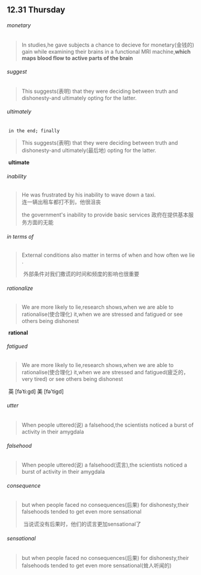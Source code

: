 ## 12.31	Thursday

###### monetary

> In studies,he gave subjects a chance to decieve for monetary(金钱的) gain while examining their brains in a functional MRI machine,**which maps blood flow to active parts of the brain**

###### suggest

> This suggests(表明) that they were deciding between truth and dishonesty-and ultimately opting for the latter.

###### ultimately

​	`in the end; finally`

>This suggests(表明) that they were deciding between truth and dishonesty-and ultimately(最后地) opting for the latter.

​	**ultimate**

###### inability

>He was frustrated by his inability to wave down a taxi.  
>	连一辆出租车都打不到，他很沮丧
>
>the government's inability to provide basic services
>	政府在提供基本服务方面的无能

###### in terms of

> External conditions also matter in terms of when and how often we lie .
>
> ​	外部条件对我们撒谎的时间和频度的影响也很重要

###### rationalize

> We are more likely to lie,research shows,when we are able to rationalise(使合理化) it,when we are stressed and fatigued or see others being dishonest

​	**rational**

###### fatigued

> We are more likely to lie,research shows,when we are able to rationalise(使合理化) it,when we are stressed and fatigued(疲乏的，very tired) or see others being dishonest

​	英 [fəˈti:gd]   美 [fə'tigd] 

###### utter

> When people uttered(说) a falsehood,the scientists noticed a burst of activity in their amygdala

###### falsehood

> When people uttered(说) a falsehood(谎言),the scientists noticed a burst of activity in their amygdala

###### consequence

> but when people faced no consequences(后果) for dishonesty,their falsehoods tended to get even more sensational
>
> ​	当说谎没有后果时，他们的谎言更加sensational了

###### sensational

> but when people faced no consequences(后果) for dishonesty,their falsehoods tended to get even more sensational(耸人听闻的)